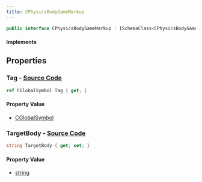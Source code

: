 ```yaml
---
title: CPhysicsBodyGameMarkup
---
```


```csharp
public interface CPhysicsBodyGameMarkup : ISchemaClass<CPhysicsBodyGameMarkup>, ISchemaField, ISchemaClass, INativeHandle
```

#### Implements

## Properties

### **Tag** - [Source Code](https://github.com/swiftly-solution/swiftlys2/blob/main/managed/src/SwiftlyS2.Generated/Schemas/Interfaces/CPhysicsBodyGameMarkup.cs#L18)

```csharp
ref CGlobalSymbol Tag { get; }
```

#### Property Value

- [CGlobalSymbol](/docs/api/shared/natives/cglobalsymbol)

### **TargetBody** - [Source Code](https://github.com/swiftly-solution/swiftlys2/blob/main/managed/src/SwiftlyS2.Generated/Schemas/Interfaces/CPhysicsBodyGameMarkup.cs#L16)

```csharp
string TargetBody { get; set; }
```

#### Property Value

- [string](https://learn.microsoft.com/dotnet/api/system.string)

